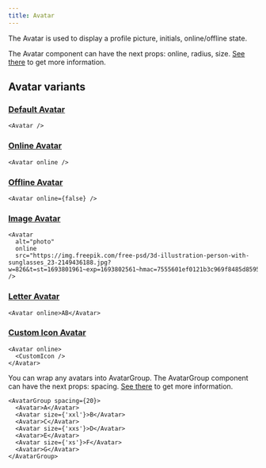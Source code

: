 ```yaml
---
title: Avatar
---
```


The Avatar is used to display a profile picture, initials, online/offline state.

The Avatar component can have the next props: online, radius, size. [See there](/storybook/?path=/docs/core-avatar--docs) to get more information.

## Avatar variants

### [Default Avatar](/storybook/?path=/story/core-avatar--default-avatar)

```tsx
<Avatar />
```

### [Online Avatar](/storybook/?path=/story/core-avatar--online-avatar)

```tsx
<Avatar online />
```

### [Offline Avatar](/storybook/?path=/story/core-avatar--offline-avatar)

```tsx
<Avatar online={false} />
```

### [Image Avatar](/storybook/?path=/story/core-avatar--image-avatar)

```tsx
<Avatar
  alt="photo"
  online
  src="https://img.freepik.com/free-psd/3d-illustration-person-with-sunglasses_23-2149436188.jpg?w=826&t=st=1693801961~exp=1693802561~hmac=7555601ef0121b3c969f8485d8595331e3e576d084f4fe459c9c65862ddb422b"
/>
```

### [Letter Avatar](/storybook/?path=/story/core-avatar--letter-avatar)

```tsx
<Avatar online>AB</Avatar>
```

### [Custom Icon Avatar](/storybook/?path=/story/core-avatar--custom-icon-avatar)

```tsx
<Avatar online>
  <CustomIcon />
</Avatar>
```

You can wrap any avatars into AvatarGroup. The AvatarGroup component can have the next props: spacing. [See there](/storybook/?path=/docs/core-avatar-group--docs) to get more information.

```tsx
<AvatarGroup spacing={20}>
  <Avatar>A</Avatar>
  <Avatar size={'xxl'}>B</Avatar>
  <Avatar>C</Avatar>
  <Avatar size={'xxs'}>D</Avatar>
  <Avatar>E</Avatar>
  <Avatar size={'xs'}>F</Avatar>
  <Avatar>G</Avatar>
</AvatarGroup>
```
